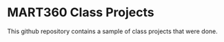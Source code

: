 # MART360 Class Projects

This github repository contains a sample of class projects that were done.
